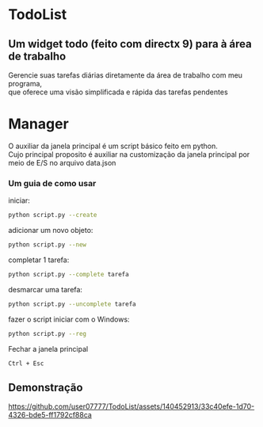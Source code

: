 # TodoList
## Um widget todo (feito com directx 9) para à área de trabalho<br>
Gerencie suas tarefas diárias diretamente da área de trabalho com meu programa,<br> que oferece uma visão simplificada e rápida das tarefas pendentes<br>
# Manager
O auxiliar da janela principal é um script básico feito em python. <br> Cujo principal proposito é auxiliar na customização da janela principal por meio de E/S no arquivo data.json 
### Um guia de como usar
iniciar:
```bash
python script.py --create
```
adicionar um novo objeto:
```bash
python script.py --new
```
completar 1 tarefa:
```bash
python script.py --complete tarefa
```
desmarcar uma tarefa:
```bash
python script.py --uncomplete tarefa
```
fazer o script iniciar com o Windows:
```bash
python script.py --reg
```
Fechar a janela  principal  
```ahk
Ctrl + Esc
```
## Demonstração
https://github.com/user07777/TodoList/assets/140452913/33c40efe-1d70-4326-bde5-ff1792cf88ca

